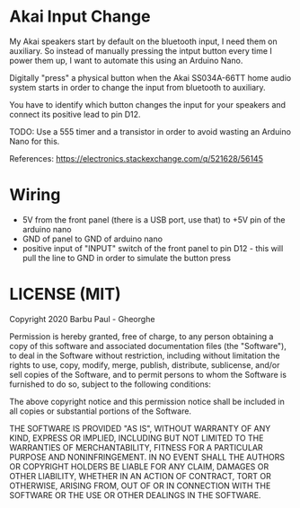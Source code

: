 Akai Input Change
=================
My Akai speakers start by default on the bluetooth input, I need them on auxiliary.
So instead of manually pressing the intput button every time I power them up, I want to automate this using an Arduino Nano.

Digitally "press" a physical button when the Akai SS034A-66TT home audio system starts in order to change the input from bluetooth to auxiliary.

You have to identify which button changes the input for your speakers and connect its positive lead to pin D12.

TODO: Use a 555 timer and a transistor in order to avoid wasting an Arduino Nano for this.

References:
https://electronics.stackexchange.com/q/521628/56145

Wiring
======
 * 5V from the front panel (there is a USB port, use that) to +5V pin of the arduino nano
 * GND of panel to GND of arduino nano
 * positive input of "INPUT" switch of the front panel to pin D12  - this will pull the line to GND in order to simulate the button press

LICENSE (MIT)
=============
Copyright 2020 Barbu Paul - Gheorghe

Permission is hereby granted, free of charge, to any person obtaining a copy of this software and associated documentation files (the "Software"), to deal in the Software without restriction, including without limitation the rights to use, copy, modify, merge, publish, distribute, sublicense, and/or sell copies of the Software, and to permit persons to whom the Software is furnished to do so, subject to the following conditions:

The above copyright notice and this permission notice shall be included in all copies or substantial portions of the Software.

THE SOFTWARE IS PROVIDED "AS IS", WITHOUT WARRANTY OF ANY KIND, EXPRESS OR IMPLIED, INCLUDING BUT NOT LIMITED TO THE WARRANTIES OF MERCHANTABILITY, FITNESS FOR A PARTICULAR PURPOSE AND NONINFRINGEMENT. IN NO EVENT SHALL THE AUTHORS OR COPYRIGHT HOLDERS BE LIABLE FOR ANY CLAIM, DAMAGES OR OTHER LIABILITY, WHETHER IN AN ACTION OF CONTRACT, TORT OR OTHERWISE, ARISING FROM, OUT OF OR IN CONNECTION WITH THE SOFTWARE OR THE USE OR OTHER DEALINGS IN THE SOFTWARE.